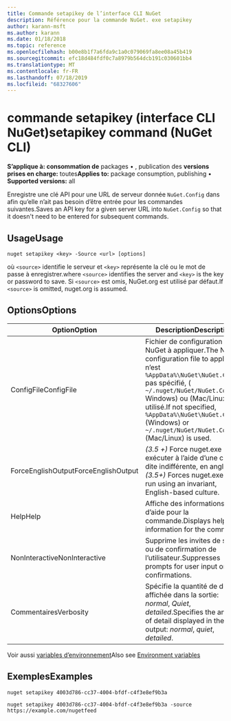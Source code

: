 ```yaml
---
title: Commande setapikey de l’interface CLI NuGet
description: Référence pour la commande NuGet. exe setapikey
author: karann-msft
ms.author: karann
ms.date: 01/18/2018
ms.topic: reference
ms.openlocfilehash: b00e8b1f7a6fda9c1a0c079069fa8ee08a45b419
ms.sourcegitcommit: efc18d484fdf0c7a8979b564dcb191c030601bb4
ms.translationtype: MT
ms.contentlocale: fr-FR
ms.lasthandoff: 07/18/2019
ms.locfileid: "68327606"
---
```

# <a name="setapikey-command-nuget-cli"></a><span data-ttu-id="92c5a-103">commande setapikey (interface CLI NuGet)</span><span class="sxs-lookup"><span data-stu-id="92c5a-103">setapikey command (NuGet CLI)</span></span>

<span data-ttu-id="92c5a-104">**S’applique à: consommation de** packages &bullet; , publication des **versions prises en charge:** toutes</span><span class="sxs-lookup"><span data-stu-id="92c5a-104">**Applies to:** package consumption, publishing &bullet; **Supported versions:** all</span></span>

<span data-ttu-id="92c5a-105">Enregistre une clé API pour une URL de serveur donnée `NuGet.Config` dans afin qu’elle n’ait pas besoin d’être entrée pour les commandes suivantes.</span><span class="sxs-lookup"><span data-stu-id="92c5a-105">Saves an API key for a given server URL into `NuGet.Config` so that it doesn't need to be entered for subsequent commands.</span></span>

## <a name="usage"></a><span data-ttu-id="92c5a-106">Usage</span><span class="sxs-lookup"><span data-stu-id="92c5a-106">Usage</span></span>

```cli
nuget setapikey <key> -Source <url> [options]
```

<span data-ttu-id="92c5a-107">où `<source>` identifie le serveur et `<key>` représente la clé ou le mot de passe à enregistrer.</span><span class="sxs-lookup"><span data-stu-id="92c5a-107">where `<source>` identifies the server and `<key>` is the key or password to save.</span></span> <span data-ttu-id="92c5a-108">Si `<source>` est omis, NuGet.org est utilisé par défaut.</span><span class="sxs-lookup"><span data-stu-id="92c5a-108">If `<source>` is omitted, nuget.org is assumed.</span></span>

## <a name="options"></a><span data-ttu-id="92c5a-109">Options</span><span class="sxs-lookup"><span data-stu-id="92c5a-109">Options</span></span>

| <span data-ttu-id="92c5a-110">Option</span><span class="sxs-lookup"><span data-stu-id="92c5a-110">Option</span></span> | <span data-ttu-id="92c5a-111">Description</span><span class="sxs-lookup"><span data-stu-id="92c5a-111">Description</span></span> |
| --- | --- |
| <span data-ttu-id="92c5a-112">ConfigFile</span><span class="sxs-lookup"><span data-stu-id="92c5a-112">ConfigFile</span></span> | <span data-ttu-id="92c5a-113">Fichier de configuration NuGet à appliquer.</span><span class="sxs-lookup"><span data-stu-id="92c5a-113">The NuGet configuration file to apply.</span></span> <span data-ttu-id="92c5a-114">S’il n’est `%AppData%\NuGet\NuGet.Config` pas spécifié, ( `~/.nuget/NuGet/NuGet.Config` Windows) ou (Mac/Linux) est utilisé.</span><span class="sxs-lookup"><span data-stu-id="92c5a-114">If not specified, `%AppData%\NuGet\NuGet.Config` (Windows) or `~/.nuget/NuGet/NuGet.Config` (Mac/Linux) is used.</span></span>|
| <span data-ttu-id="92c5a-115">ForceEnglishOutput</span><span class="sxs-lookup"><span data-stu-id="92c5a-115">ForceEnglishOutput</span></span> | <span data-ttu-id="92c5a-116">*(3.5 +)* Force nuget.exe pour exécuter à l’aide d’une culture dite indifférente, en anglais.</span><span class="sxs-lookup"><span data-stu-id="92c5a-116">*(3.5+)* Forces nuget.exe to run using an invariant, English-based culture.</span></span> |
| <span data-ttu-id="92c5a-117">Help</span><span class="sxs-lookup"><span data-stu-id="92c5a-117">Help</span></span> | <span data-ttu-id="92c5a-118">Affiche des informations d’aide pour la commande.</span><span class="sxs-lookup"><span data-stu-id="92c5a-118">Displays help information for the command.</span></span> |
| <span data-ttu-id="92c5a-119">NonInteractive</span><span class="sxs-lookup"><span data-stu-id="92c5a-119">NonInteractive</span></span> | <span data-ttu-id="92c5a-120">Supprime les invites de saisie ou de confirmation de l’utilisateur.</span><span class="sxs-lookup"><span data-stu-id="92c5a-120">Suppresses prompts for user input or confirmations.</span></span> |
| <span data-ttu-id="92c5a-121">Commentaires</span><span class="sxs-lookup"><span data-stu-id="92c5a-121">Verbosity</span></span> | <span data-ttu-id="92c5a-122">Spécifie la quantité de détails affichée dans la sortie: *normal*, *Quiet*, *detailed*.</span><span class="sxs-lookup"><span data-stu-id="92c5a-122">Specifies the amount of detail displayed in the output: *normal*, *quiet*, *detailed*.</span></span> |

<span data-ttu-id="92c5a-123">Voir aussi [variables d’environnement](cli-ref-environment-variables.md)</span><span class="sxs-lookup"><span data-stu-id="92c5a-123">Also see [Environment variables](cli-ref-environment-variables.md)</span></span>

## <a name="examples"></a><span data-ttu-id="92c5a-124">Exemples</span><span class="sxs-lookup"><span data-stu-id="92c5a-124">Examples</span></span>

```cli
nuget setapikey 4003d786-cc37-4004-bfdf-c4f3e8ef9b3a

nuget setapikey 4003d786-cc37-4004-bfdf-c4f3e8ef9b3a -source https://example.com/nugetfeed
```
